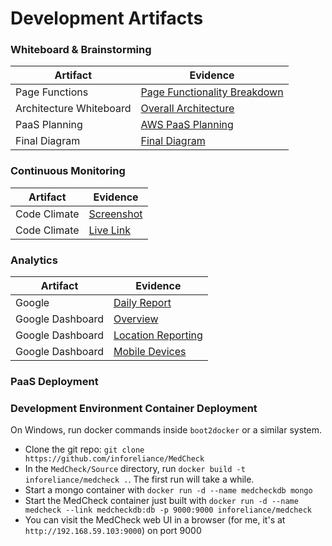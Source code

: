 # Development Artifacts

### Whiteboard & Brainstorming
Artifact | Evidence 
--- | --- 
Page Functions | [Page Functionality Breakdown](https://github.com/inforeliance/MedCheck/blob/master/Artifacts/Development/Files/PageFunctionWhiteboard.JPG)
Architecture Whiteboard | [Overall Architecture](https://github.com/inforeliance/MedCheck/blob/master/Artifacts/Development/Files/ArchitectureWhiteboard.jpg)
PaaS Planning | [AWS PaaS Planning](https://github.com/inforeliance/MedCheck/blob/master/Artifacts/Development/Files/PaaSplanWhiteboard.jpg)
Final Diagram | [Final Diagram](https://github.com/inforeliance/MedCheck/blob/master/Artifacts/Development/Files/ArchitecturalDiagram.png)

### Continuous Monitoring
Artifact | Evidence 
--- | --- 
Code Climate | [Screenshot](https://github.com/inforeliance/MedCheck/blob/master/Artifacts/Development/Files/CodeClimateMonitoring.png)
Code Climate | [Live Link](https://codeclimate.com/github/inforeliance/MedCheck)

### Analytics
Artifact | Evidence 
--- | --- 
Google | [Daily Report](https://github.com/inforeliance/MedCheck/blob/master/Artifacts/Development/Files/GoogleAnalytics.pdf)
Google Dashboard | [Overview](https://github.com/inforeliance/MedCheck/blob/master/Artifacts/Development/Files/GoogleAnalyticsOverview.png)
Google Dashboard | [Location Reporting](https://github.com/inforeliance/MedCheck/blob/master/Artifacts/Development/Files/GoogleAnalyticsLocation.png)
Google Dashboard | [Mobile Devices](https://github.com/inforeliance/MedCheck/blob/master/Artifacts/Development/Files/GoogleAnalyticsMobile.png)


### PaaS Deployment

### Development Environment Container Deployment 

On Windows, run docker commands inside `boot2docker` or a similar system.

- Clone the git repo: `git clone https://github.com/inforeliance/MedCheck`
- In the `MedCheck/Source` directory, run `docker build -t inforeliance/medcheck .`. The first run will take a while.
- Start a mongo container with `docker run -d --name medcheckdb mongo`
- Start the MedCheck container just built with `docker run -d --name medcheck --link medcheckdb:db -p 9000:9000 inforeliance/medcheck`
- You can visit the MedCheck web UI in a browser (for me, it's at `http://192.168.59.103:9000`) on port 9000


